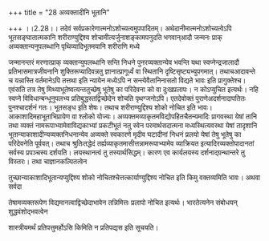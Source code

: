 +++
title = "28 अव्यक्तादीनि भूतानि"

+++
।।2.28।। तदेवं सर्वप्रकारेणात्मनोऽशोच्यत्वमुपपादितम्।
अथेदानीमात्मनोऽशोच्यत्वेऽपि भूतसङ्घातात्मकानि शरीराण्युद्दिश्य
शोचामीत्यर्जुनाशङ्कामपनुदति भगवान्आदौ जन्मनः प्राक्
अव्यक्तान्यनुपलब्धानि पृथिव्यादिभूतमयानि शरीराणि मध्ये  
  
जन्मानन्तरं मरणात्प्राक् व्यक्तान्युपलब्धानि सन्ति निधने
पुनरव्यक्तान्येव भवन्ति यथा स्वप्नेन्द्रजालादौ प्रतिभासमात्रजीवनानि
शुक्तिरूप्यादिवन्नतु ज्ञानात्प्रागूर्ध्वं वा स्थितानि
दृष्टिसृष्ट्यभ्युपगमात्। तथाचआदावन्ते च यन्नास्ति वर्तमानेऽपि तत्तथा इति
न्यायेन मध्येऽपि न सन्त्येवैतानिनासतो विद्यते भावः इति प्रागुक्तेश्च।
एवंसति तत्र तेषु मिथ्याभूतेष्वत्यन्ततुच्छेषु भूतेषु का परिदेवना को वा
दुःखप्रलापः। न कोऽप्युचित इत्यर्थः। नहि स्वप्ने विविधान्बन्धूनुपलभ्य
प्रतिबुद्धस्तद्विच्छेदेन शोचति पृथग्जनोऽपि। एतदेवोक्तं
पुराणेअदर्शनादापतितः पुनश्चादर्शनं गतः। भूतसङ्ध इति शेषः। तथाच
शरीराण्युद्दिश्य शोको नोचित इति भावः। आकाशादिमहाभूताभिप्रायेण वा श्लोको
योज्यः। अव्यक्तमव्याकृतमविद्योपहितचैतन्यमादिः प्रागवस्था येषां तानि तथा
व्यक्तं नामरूपाभ्यामेवाविद्यकाभ्यां प्रकटीभूतं नतु स्वेन परमार्थसदात्मना
मध्यस्थित्यवस्था येषां तादृशानि भूतान्याकाशादीन्यव्यक्तनिधनान्येव
अव्यक्ते स्वकारणे मृदीव घटादीनां निधनं प्रलयो येषां तेषु भूतेषु का
परिदेवनेति पूर्ववत्। तथाच श्रुतिःतद्धेदं
तर्ह्यव्याकृतमासीत्तन्नामरूपाभ्यामेव व्याक्रियत इत्यादिरव्यक्तोपादानतां
सर्वस्य प्रपञ्चस्य दर्शयति। लयस्थानत्वं तु तस्यार्थसिद्धम्। कारण एव
कार्यलयस्य दर्शनाद्ग्रन्थान्तरे तु विस्तरः। तथा चाज्ञानकल्पितत्वेन  
  
तुच्छान्याकाशादिभूतान्यप्युद्दिश्य शोको नोचितश्चेत्तत्कार्याण्युद्दिश्य
नोचित इति किमु वक्तव्यमिति भावः। अथवा सर्वदा  
  
तेषामव्यक्तरूपेण विद्यमानत्वाद्विच्छेदाभावेन तन्निमित्तः प्रलापो नोचित
इत्यर्थः। भारतेत्यनेन संबोधयन् शुद्धवंशोद्भवत्वेन  
  
शास्त्रीयमर्थं प्रतिपत्तुमर्होऽसि किमिति न प्रतिपद्यस इति सूचयति।  
